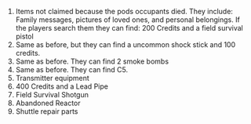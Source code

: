 1. Items not claimed because the pods occupants died. They include: Family messages, pictures of loved ones, and personal belongings. If the players search them they can find: 200 Credits and a field survival pistol
2. Same as before, but they can find a uncommon shock stick and 100 credits.
3. Same as before. They can find 2 smoke bombs
4. Same as before. They can find C5.
5. Transmitter equipment
6. 400 Credits and a Lead Pipe
7. Field Survival Shotgun
8. Abandoned Reactor
9. Shuttle repair parts
